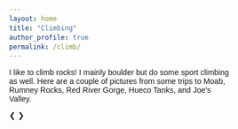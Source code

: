 ```yaml
---
layout: home
title: "Climbing"
author_profile: true
permalink: /climb/
---
```


I like to climb rocks! I mainly boulder but do some sport climbing as well. Here are a couple of pictures from some trips to Moab, Rumney Rocks, Red River Gorge, Hueco Tanks, and Joe's Valley.

<html>
<head>
<meta name="viewport" content="width=device-width, initial-scale=1">
<style>
* {box-sizing: border-box}
body {font-family: Verdana, sans-serif; margin:0}
.mySlides {display: none}
img {vertical-align: top;}

/* Slideshow container */
.slideshow-container {
  max-width: 700px;
  max-height: 500px;
  position: relative;
  margin: auto;
}

/* Next & previous buttons */
.prev, .next {
  cursor: pointer;
  position: absolute;
  top: 50%;
  width: auto;
  padding: 16px;
  margin-top: -22px;
  color: white;
  font-weight: bold;
  font-size: 18px;
  transition: 0.6s ease;
  border-radius: 0 3px 3px 0;
  user-select: none;
}

/* Position the "next button" to the right */
.next {
  right: 0;
  border-radius: 3px 0 0 3px;
}

/* On hover, add a black background color with a little bit see-through */
.prev:hover, .next:hover {
  background-color: rgba(0,0,0,0.8);
}

/* Number text (1/3 etc) */
.numbertext {
  color: #f2f2f2;
  font-size: 12px;
  padding: 8px 12px;
  position: absolute;
  top: 0;
}

/* The dots/bullets/indicators */
.dot {
  cursor: pointer;
  height: 15px;
  width: 15px;
  margin: 0 2px;
  background-color: #bbb;
  border-radius: 50%;
  display: inline-block;
  transition: background-color 0.6s ease;
}

.active, .dot:hover {
  background-color: #717171;
}

/* Fading animation */
.fade {
  animation-name: fade;
  animation-duration: 1.5s;
}

@keyframes fade {
  from {opacity: .4} 
  to {opacity: 1}
}

/* On smaller screens, decrease text size */
@media only screen and (max-width: 300px) {
  .prev, .next,.text {font-size: 11px}
}
</style>
</head>
<body>

<div class="slideshow-container">

<div class="mySlides fade">
  <div class="numbertext">1 / 7</div>
  <img src="https://github.com/ericenouen/ericenouen.github.io/blob/master/assets/image/moabbelay.jpg?raw=true" class="img-container">
</div>

<div class="mySlides fade">
  <div class="numbertext">2 / 7</div>
  <img src="https://github.com/ericenouen/ericenouen.github.io/blob/master/assets/image/moabclimb.jpg?raw=true" class="img-container">
</div>

<div class="mySlides fade">
  <div class="numbertext">3 / 7</div>
  <img src="https://github.com/ericenouen/ericenouen.github.io/blob/master/assets/image/rumney1.jpg?raw=true" class="img-container">
</div>

<div class="mySlides fade">
  <div class="numbertext">4 / 7</div>
  <img src="https://github.com/ericenouen/ericenouen.github.io/blob/master/assets/image/rumney2.jpg?raw=true" class="img-container">
</div>

<div class="mySlides fade">
  <div class="numbertext">5 / 7</div>
  <img src="https://github.com/ericenouen/ericenouen.github.io/blob/master/assets/image/rrg.jpg?raw=true" class="img-container">
</div>

<div class="mySlides fade">
  <div class="numbertext">6 / 7</div>
  <img src="https://github.com/ericenouen/ericenouen.github.io/blob/master/assets/image/hueco.JPG?raw=true" class="img-container">
</div>

<div class="mySlides fade">
  <div class="numbertext">7 / 7</div>
  <img src="https://github.com/ericenouen/ericenouen.github.io/blob/master/assets/image/JoesAngler.png?raw=true" class="img-container">
</div>

<a class="prev" onclick="plusSlides(-1)">❮</a>
<a class="next" onclick="plusSlides(1)">❯</a>

</div>
<br>

<div style="text-align:center">
  <span class="dot" onclick="currentSlide(1)"></span> 
  <span class="dot" onclick="currentSlide(2)"></span> 
  <span class="dot" onclick="currentSlide(3)"></span> 
  <span class="dot" onclick="currentSlide(4)"></span> 
  <span class="dot" onclick="currentSlide(5)"></span> 
  <span class="dot" onclick="currentSlide(6)"></span> 
  <span class="dot" onclick="currentSlide(7)"></span> 
</div>

<script>
let slideIndex = 1;
showSlides(slideIndex);

function plusSlides(n) {
  showSlides(slideIndex += n);
}

function currentSlide(n) {
  showSlides(slideIndex = n);
}

function showSlides(n) {
  let i;
  let slides = document.getElementsByClassName("mySlides");
  let dots = document.getElementsByClassName("dot");
  if (n > slides.length) {slideIndex = 1}    
  if (n < 1) {slideIndex = slides.length}
  for (i = 0; i < slides.length; i++) {
    slides[i].style.display = "none";  
  }
  for (i = 0; i < dots.length; i++) {
    dots[i].className = dots[i].className.replace(" active", "");
  }
  slides[slideIndex-1].style.display = "block";  
  dots[slideIndex-1].className += " active";
}
</script>

</body>
</html>
